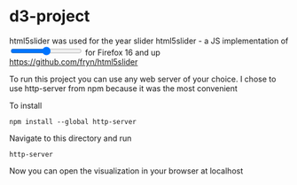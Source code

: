 # d3-project
html5slider was used for the year slider
html5slider - a JS implementation of <input type=range> for Firefox 16 and up
https://github.com/fryn/html5slider



To run this project you can use any web server of your choice. I chose to use http-server from npm because it was the most convenient

To install
```
npm install --global http-server
```
Navigate to this directory and run
```
http-server
```
Now you can open the visualization in your browser at localhost